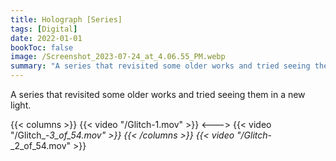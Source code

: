```yaml
---
title: Holograph [Series]
tags: [Digital]
date: 2022-01-01
bookToc: false
image: /Screenshot_2023-07-24_at_4.06.55_PM.webp
summary: "A series that revisited some older works and tried seeing them in a new light."
---
```


A series that revisited some older works and tried seeing them in a new light.

{{< columns >}}
{{< video "/Glitch-1.mov" >}}
<--->
{{< video "/Glitch_-_3_of_54.mov" >}}
{{< /columns >}}
{{< video "/Glitch_-_2_of_54.mov" >}}